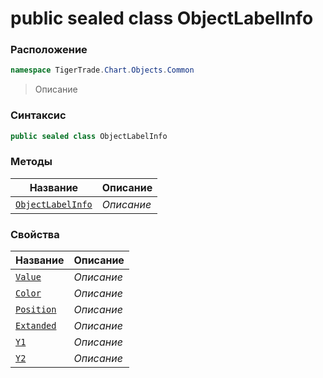 
# public sealed class ObjectLabelInfo
### Расположение
```csharp
namespace TigerTrade.Chart.Objects.Common
```



> Описание

### Синтаксис
```csharp
public sealed class ObjectLabelInfo
```


### Методы
| Название | Описание |
| --- | --- |
| [`ObjectLabelInfo`](./ObjectLabelInfo.cs/Методы/ObjectLabelInfo.md) | *Описание* |

### Свойства
| Название | Описание |
| --- | --- |
| [`Value`](./ObjectLabelInfo.cs/Свойства/Value.md) | *Описание* |
| [`Color`](./ObjectLabelInfo.cs/Свойства/Color.md) | *Описание* |
| [`Position`](./ObjectLabelInfo.cs/Свойства/Position.md) | *Описание* |
| [`Extanded`](./ObjectLabelInfo.cs/Свойства/Extanded.md) | *Описание* |
| [`Y1`](./ObjectLabelInfo.cs/Свойства/Y1.md) | *Описание* |
| [`Y2`](./ObjectLabelInfo.cs/Свойства/Y2.md) | *Описание* |



